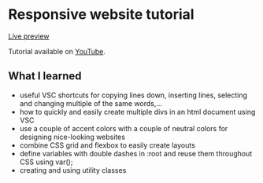 # Responsive website tutorial

[Live preview](https://amadejaop.github.io/responsive-website-tutorial/index.html)

Tutorial available on [YouTube](https://www.youtube.com/watch?v=p0bGHP-PXD4).

## What I learned
- useful VSC shortcuts for copying lines down, inserting lines, selecting and changing multiple of the same words,...
- how to quickly and easily create multiple divs in an html document using VSC
- use a couple of accent colors with a couple of neutral colors for designing nice-looking websites
- combine CSS grid and flexbox to easily create layouts
- define variables with double dashes in :root and reuse them throughout CSS using var();
- creating and using utility classes
